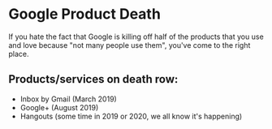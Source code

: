 # Google Product Death

If you hate the fact that Google is killing off half of the products that you use and love because "not many people use them", you've come to the right place.

## Products/services on death row:
- Inbox by Gmail (March 2019)
- Google+ (August 2019)
- Hangouts (some time in 2019 or 2020, we all know it's happening)